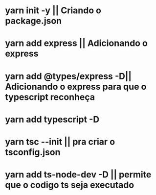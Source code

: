 # yarn init -y || Criando o package.json

# yarn add express || Adicionando o express

# yarn add @types/express -D|| Adicionando o express para que o typescript reconheça

# yarn add typescript -D

# yarn tsc --init || pra criar o tsconfig.json

# yarn add ts-node-dev -D || permite que o codigo ts seja executado
